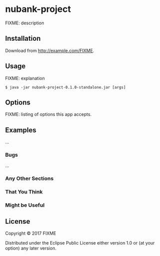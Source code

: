 # nubank-project

FIXME: description

## Installation

Download from http://example.com/FIXME.

## Usage

FIXME: explanation

    $ java -jar nubank-project-0.1.0-standalone.jar [args]

## Options

FIXME: listing of options this app accepts.

## Examples

...

### Bugs

...

### Any Other Sections
### That You Think
### Might be Useful

## License

Copyright © 2017 FIXME

Distributed under the Eclipse Public License either version 1.0 or (at
your option) any later version.
